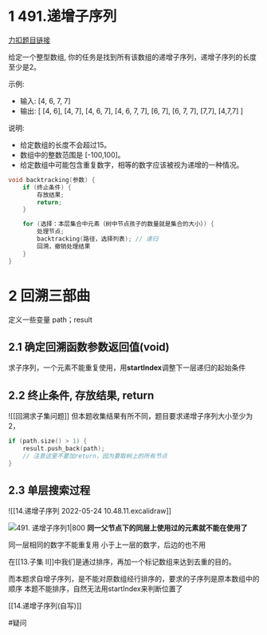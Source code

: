 # 1 491.递增子序列

[力扣题目链接](https://leetcode-cn.com/problems/increasing-subsequences/)

给定一个整型数组, 你的任务是找到所有该数组的递增子序列，递增子序列的长度至少是2。

示例:

-   输入: [4, 6, 7, 7]
-   输出: [ [4, 6], [4, 7], [4, 6, 7], [4, 6, 7, 7], [6, 7], [6, 7, 7], [7,7], [4,7,7] ]

说明:

-   给定数组的长度不会超过15。
-   数组中的整数范围是 [-100,100]。
-   给定数组中可能包含重复数字，相等的数字应该被视为递增的一种情况。




```cpp
void backtracking(参数) {
    if (终止条件) {
        存放结果;
        return;
    }

    for (选择：本层集合中元素（树中节点孩子的数量就是集合的大小）) {
        处理节点;
        backtracking(路径，选择列表); // 递归
        回溯，撤销处理结果
    }
}
```
# 2 回溯三部曲

定义一些变量
path；result
## 2.1 确定回溯函数参数返回值(void)
求子序列，一个元素不能重复使用，用**startIndex**调整下一层递归的起始条件
## 2.2 终止条件, 存放结果, return
![[回溯求子集问题]]
但本题收集结果有所不同，题目要求递增子序列大小至少为2，

```cpp
if (path.size() > 1) {
    result.push_back(path);
    // 注意这里不要加return，因为要取树上的所有节点
}
```
## 2.3 单层搜索过程
![[14.递增子序列 2022-05-24 10.48.11.excalidraw]]

![491. 递增子序列1|800](https://img-blog.csdnimg.cn/20201124200229824.png)
**同一父节点下的同层上使用过的元素就不能在使用了**

同一层相同的数字不能重复用
小于上一层的数字，后边的也不用


在[[13.子集 II]]中我们是通过排序，再加一个标记数组来达到去重的目的。

而本题求自增子序列，是不能对原数组经行排序的，要求的子序列是原本数组中的顺序
	本题不能排序，自然无法用startIndex来判断位置了


[[14.递增子序列(自写)]]

#疑问 